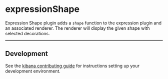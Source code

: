# expressionShape

Expression Shape plugin adds a `shape` function to the expression plugin and an associated renderer. The renderer will display the given shape with selected decorations.

---

## Development

See the [kibana contributing guide](https://github.com/elastic/kibana/blob/main/CONTRIBUTING.md) for instructions setting up your development environment.

